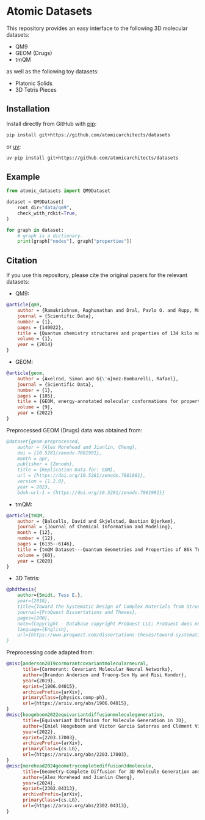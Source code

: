 # Atomic Datasets

This repository provides an easy interface to the following 3D molecular datasets:
- QM9
- GEOM (Drugs)
- tmQM

as well as the following toy datasets:
- Platonic Solids
- 3D Tetris Pieces

## Installation
Install directly from GitHub with [pip](https://pypi.org/project/pip/):
```bash
pip install git+https://github.com/atomicarchitects/datasets
```
or [uv](https://docs.astral.sh/uv/getting-started/installation/):
```bash
uv pip install git+https://github.com/atomicarchitects/datasets
```

## Example
```python
from atomic_datasets import QM9Dataset

dataset = QM9Dataset(
    root_dir="data/qm9",
    check_with_rdkit=True,
)

for graph in dataset:
	# graph is a dictionary.
	print(graph["nodes"], graph["properties"])
```

## Citation

If you use this repository, please cite the original papers for the relevant datasets:
- QM9:
```bibtex
@article{qm9,
	author = {Ramakrishnan, Raghunathan and Dral, Pavlo O. and Rupp, Matthias and von Lilienfeld, O. Anatole},
	journal = {Scientific Data},
	number = {1},
	pages = {140022},
	title = {Quantum chemistry structures and properties of 134 kilo molecules},
	volume = {1},
	year = {2014}
}
```
- GEOM:
```bibtex
@article{geom,
	author = {Axelrod, Simon and G{\'o}mez-Bombarelli, Rafael},
	journal = {Scientific Data},
	number = {1},
	pages = {185},
	title = {GEOM, energy-annotated molecular conformations for property prediction and molecular generation},
	volume = {9},
	year = {2022}
}
```
Preprocessed GEOM (Drugs) data was obtained from:
```bibtex
@dataset{geom-preprocessed,
	author = {Alex Morehead and Jianlin, Cheng},
	doi = {10.5281/zenodo.7881981},
	month = apr,
	publisher = {Zenodo},
	title = {Replication Data for: EDM},
	url = {https://doi.org/10.5281/zenodo.7881981},
	version = {1.2.0},
	year = 2023,
	bdsk-url-1 = {https://doi.org/10.5281/zenodo.7881981}}
```
- tmQM:
```bibtex
@article{tmQM,
	author = {Balcells, David and Skjelstad, Bastian Bjerkem},
	journal = {Journal of Chemical Information and Modeling},
	month = {12},
	number = {12},
	pages = {6135--6146},
	title = {tmQM Dataset---Quantum Geometries and Properties of 86k Transition Metal Complexes},
	volume = {60},
	year = {2020}
}
```
- 3D Tetris:
```bibtex
@phdthesis{
    author={Smidt, Tess E.},
    year={2018},
    title={Toward the Systematic Design of Complex Materials from Structural Motifs},
    journal={ProQuest Dissertations and Theses},
    pages={200},
    note={Copyright - Database copyright ProQuest LLC; ProQuest does not claim copyright in the individual underlying works; Last updated - 2023-03-04},
    language={English},
    url={https://www.proquest.com/dissertations-theses/toward-systematic-design-complex-materials/docview/2137540057/se-2},
}
```
Preprocessing code adapted from:
```bibtex
@misc{anderson2019cormorantcovariantmolecularneural,
      title={Cormorant: Covariant Molecular Neural Networks}, 
      author={Brandon Anderson and Truong-Son Hy and Risi Kondor},
      year={2019},
      eprint={1906.04015},
      archivePrefix={arXiv},
      primaryClass={physics.comp-ph},
      url={https://arxiv.org/abs/1906.04015}, 
}
@misc{hoogeboom2022equivariantdiffusionmoleculegeneration,
      title={Equivariant Diffusion for Molecule Generation in 3D}, 
      author={Emiel Hoogeboom and Victor Garcia Satorras and Clément Vignac and Max Welling},
      year={2022},
      eprint={2203.17003},
      archivePrefix={arXiv},
      primaryClass={cs.LG},
      url={https://arxiv.org/abs/2203.17003}, 
}
@misc{morehead2024geometrycompletediffusion3dmolecule,
      title={Geometry-Complete Diffusion for 3D Molecule Generation and Optimization}, 
      author={Alex Morehead and Jianlin Cheng},
      year={2024},
      eprint={2302.04313},
      archivePrefix={arXiv},
      primaryClass={cs.LG},
      url={https://arxiv.org/abs/2302.04313}, 
}
```


